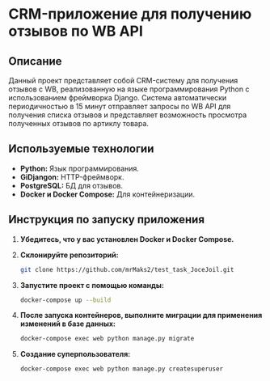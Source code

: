 # CRM-приложение для получению отзывов по WB API

## Описание

Данный проект представляет собой CRM-систему для получения отзывов с WB, реализованную на языке программирования Python с использованием фреймворка Django. Система автоматически периодичностью в 15 минут отправляет запросы по WB API для получения списка отзывов и представляет возможность просмотра полученных отзывов по артиклу товара.


## Используемые технологии

*   **Python:** Язык программирования.
*   **GiDjangon:** HTTP-фреймворк.
*   **PostgreSQL:** БД для отзывов.
*   **Docker и Docker Compose:** Для контейнеризации.

## Инструкция по запуску приложения

1.  **Убедитесь, что у вас установлен Docker и Docker Compose.**

2.  **Склонируйте репозиторий:**

    ```bash
    git clone https://github.com/mrMaks2/test_task_JoceJoil.git
    ```

3.  **Запустите проект с помощью команды:**

    ```bash
    docker-compose up --build
    ```

4.  **После запуска контейнеров, выполните миграции для применения изменений в базе данных:**

    ```bash
    docker-compose exec web python manage.py migrate
    ```

5.  **Создание суперпользователя:**

    ```bash
    docker-compose exec web python manage.py createsuperuser
    ```